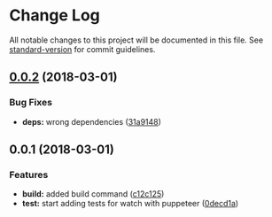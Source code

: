 # Change Log

All notable changes to this project will be documented in this file. See [standard-version](https://github.com/conventional-changelog/standard-version) for commit guidelines.

<a name="0.0.2"></a>
## [0.0.2](https://github.com/PolymerX/polymerx-cli/compare/v0.0.1...v0.0.2) (2018-03-01)


### Bug Fixes

* **deps:** wrong dependencies ([31a9148](https://github.com/PolymerX/polymerx-cli/commit/31a9148))



<a name="0.0.1"></a>
## 0.0.1 (2018-03-01)


### Features

* **build:** added build command ([c12c125](https://github.com/PolymerX/polymerx-cli/commit/c12c125))
* **test:** start adding tests for watch with puppeteer ([0decd1a](https://github.com/PolymerX/polymerx-cli/commit/0decd1a))
